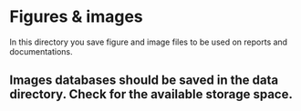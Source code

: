 # Figures & images
In this directory you save figure and image files to be used on reports and documentations.

Images databases should be saved in the data directory. Check for the available storage space.
---
